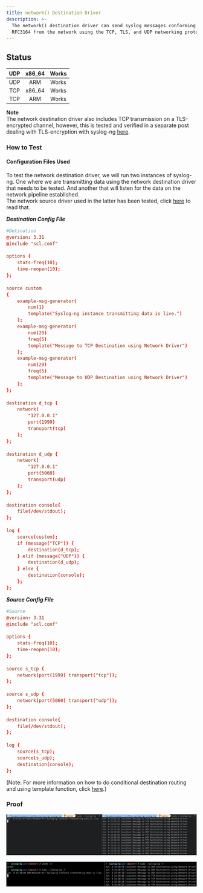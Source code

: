 ```yaml
---
title: network() Destination Driver
description: >-
  The network() destination driver can send syslog messages conforming to
  RFC3164 from the network using the TCP, TLS, and UDP networking protocols.
---
```


## Status

| UDP | x86\_64 | Works |
| :-: | :-----: | :---: |
| UDP |   ARM   | Works |
| TCP | x86\_64 | Works |
| TCP |   ARM   | Works |

**Note**\
The network destination driver also includes TCP transmission on a TLS-encrypted channel, however, this is tested and verified in a separate post dealing with TLS-encryption with syslog-ng [here](tls-encryption/).

### How to Test

#### **Configuration Files Used**

To test the network destination driver, we will run two instances of syslog-ng. One where we are transmitting data using the network destination driver that needs to be tested. And another that will listen for the data on the network pipeline established. \
The network source driver used in the latter has been tested, click [here](network-source-driver) to read that.

_**Destination Config File**_

```conf
#Detination 
@version: 3.31
@include "scl.conf"

options {
    stats-freq(10);
    time-reopen(10);
};

source custom
{
    example-msg-generator(
        num(1)
        template("Syslog-ng instance transmitting data is live.")
    );
    example-msg-generator(
        num(20)
        freq(5)
        template("Message to TCP Destination using Network Driver")
    );
    example-msg-generator(
        num(20)
        freq(5)
        template("Message to UDP Destination using Network Driver")
    );
};

destination d_tcp {
    network(
        "127.0.0.1"
        port(1999)
        transport(tcp)
    );
};

destination d_udp {
    network(
        "127.0.0.1"
        port(5060)
        transport(udp)
    );
};

destination console{
    file(/dev/stdout);
};

log {
    source(custom);
    if (message("TCP")) {  
        destination(d_tcp);
    } elif (message("UDP")) {
        destination(d_udp);
    } else {
        destination(console);
    };
};
```

_**Source Config File**_

```conf
#Source
@version: 3.31
@include "scl.conf"

options {
    stats-freq(10);
    time-reopen(10);
};

source s_tcp {
    network(port(1999) transport("tcp"));
};

source s_udp {
    network(port(5060) transport("udp"));
};

destination console{
    file(/dev/stdout);
};

log {
    source(s_tcp);
    source(s_udp);
    destination(console);
};
```

(Note: For more information on how to do conditional destination routing and using template function, click [here](https://www.syslog-ng.com/technical-documents/doc/syslog-ng-open-source-edition/3.26/administration-guide/55#TOPIC-1431112).)

### Proof

![Network destination driver tested on macOS (x86)](</assets/images/Screenshot 2021-06-08 at 3.13.33 PM.png>)

![Network destination driver tested on macOS (ARM)](</assets/images/Screenshot 2021-06-08 at 3.31.08 PM.png>)





